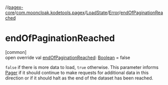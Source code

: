 //[pagex-core](../../../../index.md)/[com.mooncloak.kodetools.pagex](../../index.md)/[LoadState](../index.md)/[Error](index.md)/[endOfPaginationReached](end-of-pagination-reached.md)

# endOfPaginationReached

[common]\
open override val [endOfPaginationReached](end-of-pagination-reached.md): [Boolean](https://kotlinlang.org/api/latest/jvm/stdlib/kotlin/-boolean/index.html) = false

`false` if there is more data to load, `true` otherwise. This parameter informs [Pager](../../-pager/index.md) if it should continue to make requests for additional data in this direction or if it should halt as the end of the dataset has been reached.
